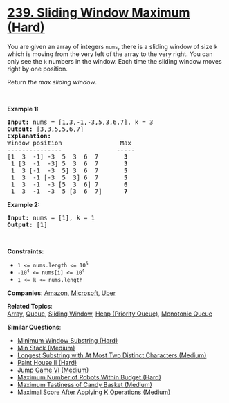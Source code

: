 # [239. Sliding Window Maximum (Hard)](https://leetcode.com/problems/sliding-window-maximum)

<p>You are given an array of integers&nbsp;<code>nums</code>, there is a sliding window of size <code>k</code> which is moving from the very left of the array to the very right. You can only see the <code>k</code> numbers in the window. Each time the sliding window moves right by one position.</p>
<p>Return <em>the max sliding window</em>.</p>
<p>&nbsp;</p>
<p><strong class="example">Example 1:</strong></p>
<pre><strong>Input:</strong> nums = [1,3,-1,-3,5,3,6,7], k = 3
<strong>Output:</strong> [3,3,5,5,6,7]
<strong>Explanation:</strong> 
Window position                Max
---------------               -----
[1  3  -1] -3  5  3  6  7       <strong>3</strong>
 1 [3  -1  -3] 5  3  6  7       <strong>3</strong>
 1  3 [-1  -3  5] 3  6  7      <strong> 5</strong>
 1  3  -1 [-3  5  3] 6  7       <strong>5</strong>
 1  3  -1  -3 [5  3  6] 7       <strong>6</strong>
 1  3  -1  -3  5 [3  6  7]      <strong>7</strong>
</pre>
<p><strong class="example">Example 2:</strong></p>
<pre><strong>Input:</strong> nums = [1], k = 1
<strong>Output:</strong> [1]
</pre>
<p>&nbsp;</p>
<p><strong>Constraints:</strong></p>
<ul>
	<li><code>1 &lt;= nums.length &lt;= 10<sup>5</sup></code></li>
	<li><code>-10<sup>4</sup> &lt;= nums[i] &lt;= 10<sup>4</sup></code></li>
	<li><code>1 &lt;= k &lt;= nums.length</code></li>
</ul>

**Companies**:
[Amazon](https://leetcode.com/company/amazon), [Microsoft](https://leetcode.com/company/microsoft), [Uber](https://leetcode.com/company/uber)

**Related Topics**:  
[Array](https://leetcode.com/tag/array/), [Queue](https://leetcode.com/tag/queue/), [Sliding Window](https://leetcode.com/tag/sliding-window/), [Heap (Priority Queue)](https://leetcode.com/tag/heap-priority-queue/), [Monotonic Queue](https://leetcode.com/tag/monotonic-queue/)

**Similar Questions**:

- [Minimum Window Substring (Hard)](https://leetcode.com/problems/minimum-window-substring/)
- [Min Stack (Medium)](https://leetcode.com/problems/min-stack/)
- [Longest Substring with At Most Two Distinct Characters (Medium)](https://leetcode.com/problems/longest-substring-with-at-most-two-distinct-characters/)
- [Paint House II (Hard)](https://leetcode.com/problems/paint-house-ii/)
- [Jump Game VI (Medium)](https://leetcode.com/problems/jump-game-vi/)
- [Maximum Number of Robots Within Budget (Hard)](https://leetcode.com/problems/maximum-number-of-robots-within-budget/)
- [Maximum Tastiness of Candy Basket (Medium)](https://leetcode.com/problems/maximum-tastiness-of-candy-basket/)
- [Maximal Score After Applying K Operations (Medium)](https://leetcode.com/problems/maximal-score-after-applying-k-operations/)
